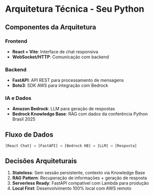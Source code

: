 # Arquitetura Técnica - Seu Python

## Componentes da Arquitetura

### Frontend
- **React + Vite**: Interface de chat responsiva
- **WebSocket/HTTP**: Comunicação com backend

### Backend
- **FastAPI**: API REST para processamento de mensagens
- **Boto3**: SDK AWS para integração com Bedrock

### IA e Dados
- **Amazon Bedrock**: LLM para geração de respostas
- **Bedrock Knowledge Base**: RAG com dados da conferência Python Brasil 2025

## Fluxo de Dados

```
[React Chat] → [FastAPI] → [Bedrock KB] → [LLM] → [Resposta]
```

## Decisões Arquiteturais

1. **Stateless**: Sem sessão persistente, contexto via Knowledge Base
2. **RAG Pattern**: Recuperação de informações + geração de resposta
3. **Serverless Ready**: FastAPI compatível com Lambda para produção
4. **Local First**: Desenvolvimento 100% local com AWS remoto
